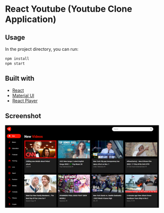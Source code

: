 # React Youtube (Youtube Clone Application)

## Usage
In the project directory, you can run:
```
npm install
npm start
```

## Built with 
- [React](https://reactjs.org/)
- [Material UI](https://mui.com/)
- [React Player](https://github.com/CookPete/react-player)

## Screenshot
![img](public/Screenshot.png)
